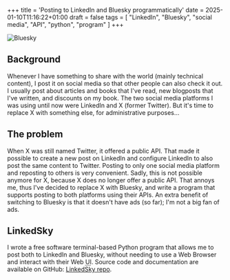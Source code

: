 +++
title = 'Posting to LinkedIn and Bluesky programmatically'
date = 2025-01-10T11:16:22+01:00
draft = false
tags = [ "LinkedIn", "Bluesky", "social media", "API", "python", "program" ]
+++

![Bluesky](/assets/bluesky.jpeg)

## Background

Whenever I have something to share with the world (mainly technical content), I post it on social media so that other
people can also check it out. I usually post about articles and books that I've read, new blogposts that I've
written, and discounts on my book. The two social media platforms I was using until now were LinkedIn and X (former
Twitter). But it's time to replace X with something else, for administrative purposes...

## The problem

When X was still named Twitter, it offered a public API. That made it possible to create a new post on LinkedIn and
configure LinkedIn to also post the same content to Twitter. Posting to only one social media platform and reposting
to others is very convenient. Sadly, this is not possible anymore for X, because X does no longer offer a public API.
That annoys me, thus I've decided to replace X with Bluesky, and write a program that supports posting to both
platforms using their APIs. An extra benefit of switching to Bluesky is that it doesn't have ads (so far); I'm not a
big fan of ads.

## LinkedSky

I wrote a free software terminal-based Python program that allows me to post both to LinkedIn and Bluesky, without
needing to use a Web Browser and interact with their Web <abbr title="User Interface">UI</abbr>. Source code and
documentation are available on GitHub: [LinkedSky repo](https://github.com/faif/linkedsky).
